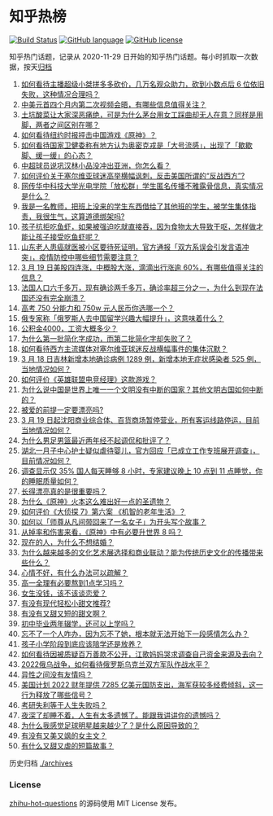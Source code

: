# 知乎热榜
[![Build Status](https://github.com/ToWeLong/zhihu-hot-questions/workflows/CI/badge.svg)](https://github.com/ToWeLong/zhihu-hot-questions/actions)
[![GitHub language](https://img.shields.io/badge/language-golang-orange.svg)](https://golang.org/)
[![GitHub license](https://img.shields.io/github/license/ToWeLong/zhihu-hot-questions)](https://github.com/ToWeLong/zhihu-hot-questions/blob/main/LICENSE)

知乎热门话题，记录从 2020-11-29 日开始的知乎热门话题。每小时抓取一次数据，按天[归档](./archives)

<!-- BEGIN -->

1. [如何看待主播超级小桀拼多多砍价，几万名观众助力，砍到小数点后  6 位依旧失败，这种情况合理吗？](https://www.zhihu.com/question/522686785)
1. [中美元首四个月内第二次视频会晤，有哪些信息值得关注？](https://www.zhihu.com/question/522745341)
1. [土坑酸菜让大家深恶痛绝，可是为什么茅台用女工踩曲却无人在意？同样是用脚，两者之间区别在哪？](https://www.zhihu.com/question/522544974)
1. [如何看待纽约时报抨击中国游戏《原神》？](https://www.zhihu.com/question/522559674)
1. [如何看待国家卫健委称有地方认为奥密克戎是「大号流感」，出现了「歇歇脚、缓一缓」的心态？](https://www.zhihu.com/question/522676609)
1. [中超球员说巩汉林小品没冲出亚洲，你怎么看？](https://www.zhihu.com/question/522323503)
1. [如何评价关于塞尔维亚球迷高举横幅讽刺，反击美国所谓的“反战西方”?](https://www.zhihu.com/question/522721512)
1. [网传华中科技大学光电学院「放松群」学生匿名传播不雅露骨信息，真实情况是什么？](https://www.zhihu.com/question/522288423)
1. [我是一名教师，把班上没来的学生东西借给了其他班的学生，被学生集体指责，我很生气，这算道德绑架吗?](https://www.zhihu.com/question/521987590)
1. [孩子抗拒吃鱼虾，如果被强迫吃就直接吞，因为食物太大导致干呕，怎样做才能让孩子接受吃鱼虾呢？](https://www.zhihu.com/question/521803345)
1. [山东老人患癌就医被小区要待死证明，官方通报「双方系误会引发言语冲突」，疫情防控中哪些细节需要注意？](https://www.zhihu.com/question/522804696)
1. [3 月 19 日美股四连涨，中概股大涨，滴滴出行涨逾 60%，有哪些值得关注的信息？](https://www.zhihu.com/question/522804175)
1. [法国人口六千多万，现有确诊两千多万，确诊率超三分之一，为什么到现在法国还没有完全崩溃？](https://www.zhihu.com/question/521888462)
1. [高考 750 分能力和 750w 元人民币你选哪一个？](https://www.zhihu.com/question/435438184)
1. [俄专家称「俄罗斯人去中国留学兴趣大幅提升」，这意味着什么？](https://www.zhihu.com/question/522317691)
1. [公积金4000，工资大概多少？](https://www.zhihu.com/question/442656404)
1. [为什么第一批简化字成功，而第二批简化字却失败了？](https://www.zhihu.com/question/26940415)
1. [如何看待西方主流媒体对塞尔维亚球迷反战横幅事件的集体沉默？](https://www.zhihu.com/question/522801411)
1. [3 月 18 日吉林新增本地确诊病例 1289 例，新增本地无症状感染者 525 例，当地情况如何？](https://www.zhihu.com/question/522807067)
1. [如何评价《英雄联盟电竞经理》这款游戏？](https://www.zhihu.com/question/522650402)
1. [为什么说中国是世界上唯一一个文明没有中断的国家？其他文明古国如何中断的？](https://www.zhihu.com/question/32682567)
1. [被爱的前提一定要漂亮吗?](https://www.zhihu.com/question/522800522)
1. [3 月 19 日起沈阳商业综合体、百货商场暂停营业，所有客运线路停运，目前当地情况如何？](https://www.zhihu.com/question/522799834)
1. [为什么男足男篮最近两年经不起调侃和批评了？](https://www.zhihu.com/question/522557931)
1. [湖北一月子中心护士疑似虐待婴儿，官方回应「已成立工作专班展开调查」，目前情况如何？](https://www.zhihu.com/question/522854302)
1. [调查显示仅 35% 国人每天睡够 8 小时，专家建议晚上 10 点到 11 点睡觉，你的睡眠质量如何？](https://www.zhihu.com/question/522817232)
1. [长得漂亮真的是很重要吗？](https://www.zhihu.com/question/521723680)
1. [为什么《原神》火本这么难出好一点的圣遗物？](https://www.zhihu.com/question/522046354)
1. [如何评价《大侦探 7》第六案 《机智的老年生活》？](https://www.zhihu.com/question/522352205)
1. [如何以「师尊从凡间带回来了一名女子」为开头写个故事？](https://www.zhihu.com/question/441114065)
1. [从掉率和伤害来看，《原神》中有必要升世界 8 吗？](https://www.zhihu.com/question/522112107)
1. [现在的人，为什么不想结婚？](https://www.zhihu.com/question/520281578)
1. [为什么越来越多的文化艺术展选择和商业联动？能为传统历史文化的传播带来些什么？](https://www.zhihu.com/question/522234784)
1. [心情不好，有什么办法可以疏解？](https://www.zhihu.com/question/522404428)
1. [高一全理有必要熬到1点学习吗？](https://www.zhihu.com/question/522853458)
1. [女生没钱，该不该谈恋爱？](https://www.zhihu.com/question/522854255)
1. [有没有现代轻松小甜文推荐?](https://www.zhihu.com/question/413462536)
1. [有没有又甜又短的甜文啊？](https://www.zhihu.com/question/514861756)
1. [初中毕业两年辍学，还可以上学吗？](https://www.zhihu.com/question/522819809)
1. [忘不了一个人咋办，因为忘不了她，根本就无法开始下一段感情怎么办？](https://www.zhihu.com/question/522836665)
1. [孩子小学阶段到底应该陪学还是放养？](https://www.zhihu.com/question/520615190)
1. [如何看待因被质疑百万善款不公开，江歌妈妈哭求调查自己资金来源及去向？](https://www.zhihu.com/question/521806980)
1. [2022俄乌战争，如何看待俄罗斯乌克兰双方军队作战水平？](https://www.zhihu.com/question/519536039)
1. [异性之间没有友情吗？](https://www.zhihu.com/question/514588330)
1. [美国计划 2022 财年提供 7285 亿美元国防支出，海军获较多经费倾斜，这一行为释放了哪些信号？](https://www.zhihu.com/question/522634164)
1. [考研失利等于人生失败吗？](https://www.zhihu.com/question/521203466)
1. [夜深了却睡不着，人生有太多遗憾了。能跟我讲讲你的遗憾吗？](https://www.zhihu.com/question/522193663)
1. [为什么我感觉足球明星越来越少了？是什么原因导致的？](https://www.zhihu.com/question/504262511)
1. [有没有又美又飒的女主文？](https://www.zhihu.com/question/422352044)
1. [有什么又甜又虐的短篇故事？](https://www.zhihu.com/question/481850664)

<!-- END -->

历史归档 [./archives](./archives)


### License
[zhihu-hot-questions](https://github.com/towelong/zhihu-hot-questions) 的源码使用 MIT License 发布。